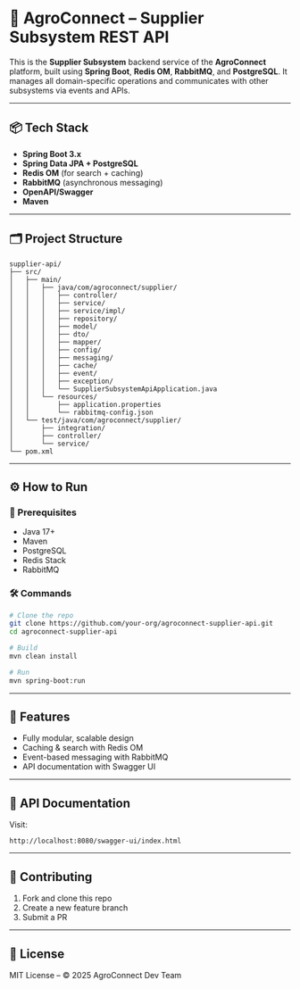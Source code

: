 # 🚜 AgroConnect – Supplier Subsystem REST API

This is the **Supplier Subsystem** backend service of the **AgroConnect** platform, built using **Spring Boot**, **Redis OM**, **RabbitMQ**, and **PostgreSQL**. It manages all domain-specific operations and communicates with other subsystems via events and APIs.

---

## 📦 Tech Stack

- **Spring Boot 3.x**
- **Spring Data JPA + PostgreSQL**
- **Redis OM** (for search + caching)
- **RabbitMQ** (asynchronous messaging)
- **OpenAPI/Swagger**
- **Maven**

---

## 🗂️ Project Structure

```
supplier-api/
├── src/
│   ├── main/
│   │   ├── java/com/agroconnect/supplier/
│   │   │   ├── controller/
│   │   │   ├── service/
│   │   │   ├── service/impl/
│   │   │   ├── repository/
│   │   │   ├── model/
│   │   │   ├── dto/
│   │   │   ├── mapper/
│   │   │   ├── config/
│   │   │   ├── messaging/
│   │   │   ├── cache/
│   │   │   ├── event/
│   │   │   ├── exception/
│   │   │   └── SupplierSubsystemApiApplication.java
│   │   └── resources/
│   │       ├── application.properties
│   │       └── rabbitmq-config.json
│   └── test/java/com/agroconnect/supplier/
│       ├── integration/
│       ├── controller/
│       └── service/
└── pom.xml
```

---

## ⚙️ How to Run

### 📌 Prerequisites

- Java 17+
- Maven
- PostgreSQL
- Redis Stack
- RabbitMQ

### 🛠️ Commands

```bash
# Clone the repo
git clone https://github.com/your-org/agroconnect-supplier-api.git
cd agroconnect-supplier-api

# Build
mvn clean install

# Run
mvn spring-boot:run
```

---

## 🚀 Features

- Fully modular, scalable design
- Caching & search with Redis OM
- Event-based messaging with RabbitMQ
- API documentation with Swagger UI

---

## 🔗 API Documentation

Visit:
```
http://localhost:8080/swagger-ui/index.html
```

---

## 🤝 Contributing

1. Fork and clone this repo
2. Create a new feature branch
3. Submit a PR

---

## 📜 License

MIT License – © 2025 AgroConnect Dev Team